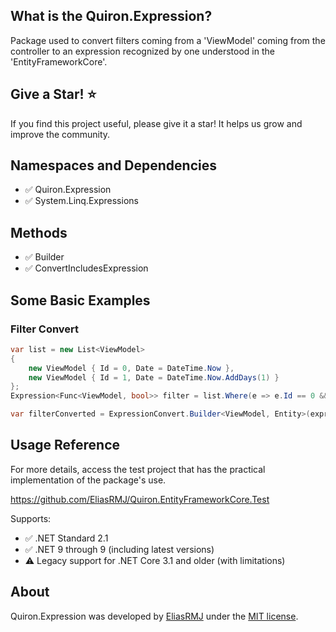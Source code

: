 ## What is the Quiron.Expression?

Package used to convert filters coming from a 'ViewModel' coming from the controller to an expression recognized by one understood in the 'EntityFrameworkCore'.

## Give a Star! ⭐

If you find this project useful, please give it a star! It helps us grow and improve the community.

## Namespaces and Dependencies

- ✅ Quiron.Expression
- ✅ System.Linq.Expressions

## Methods

- ✅ Builder
- ✅ ConvertIncludesExpression

## Some Basic Examples

### Filter Convert
```csharp
var list = new List<ViewModel>
{
	new ViewModel { Id = 0, Date = DateTime.Now },
	new ViewModel { Id = 1, Date = DateTime.Now.AddDays(1) }
};
Expression<Func<ViewModel, bool>> filter = list.Where(e => e.Id == 0 && e.Date = DateTime.Now);

var filterConverted = ExpressionConvert.Builder<ViewModel, Entity>(expression);
```

## Usage Reference

For more details, access the test project that has the practical implementation of the package's use.

https://github.com/EliasRMJ/Quiron.EntityFrameworkCore.Test

Supports:

- ✅ .NET Standard 2.1  
- ✅ .NET 9 through 9 (including latest versions)  
- ⚠️ Legacy support for .NET Core 3.1 and older (with limitations)
  
## About
Quiron.Expression was developed by [EliasRMJ](https://www.linkedin.com/in/elias-medeiros-98232066/) under the [MIT license](LICENSE).

